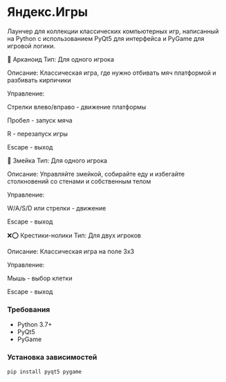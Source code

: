 # Яндекс.Игры

Лаунчер для коллекции классических компьютерных игр, написанный на Python с использованием PyQt5 для интерфейса и PyGame для игровой логики.

🎯 Арканоид
Тип: Для одного игрока

Описание: Классическая игра, где нужно отбивать мяч платформой и разбивать кирпичики

Управление:

Стрелки влево/вправо - движение платформы

Пробел - запуск мяча

R - перезапуск игры

Escape - выход

🐍 Змейка
Тип: Для одного игрока

Описание: Управляйте змейкой, собирайте еду и избегайте столкновений со стенами и собственным телом

Управление:

W/A/S/D или стрелки - движение

Escape - выход

❌⭕ Крестики-нолики
Тип: Для двух игроков

Описание: Классическая игра на поле 3x3

Управление:

Мышь - выбор клетки

Escape - выход
### Требования
- Python 3.7+
- PyQt5
- PyGame

### Установка зависимостей
```bash
pip install pyqt5 pygame


